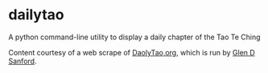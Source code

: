 # dailytao
A python command-line utility to display a daily chapter of the Tao Te Ching

Content courtesy of a web scrape of [DaolyTao,org](http://dailytao.org/), which is run by [Glen D Sanford](https://github.com/9len).
